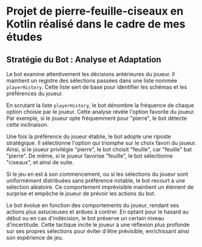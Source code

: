 # Projet de pierre-feuille-ciseaux en Kotlin réalisé dans le cadre de mes études

## Stratégie du Bot : Analyse et Adaptation

Le bot examine attentivement les décisions antérieures du joueur. Il maintient un registre des sélections passées dans une liste nommée `playerHistory`. Cette liste sert de base pour identifier les schémas et les préférences du joueur.

En scrutant la liste `playerHistory`, le bot dénombre la fréquence de chaque option choisie par le joueur. Cette analyse révèle l'option favorite du joueur. Par exemple, si le joueur opte fréquemment pour "pierre", le bot détecte cette inclinaison.

Une fois la préférence du joueur établie, le bot adopte une riposte stratégique. Il sélectionne l'option qui triomphe sur le choix favori du joueur. Ainsi, si le joueur privilégie "pierre", le bot choisit "feuille", car "feuille" bat "pierre". De même, si le joueur favorise "feuille", le bot sélectionne "ciseaux", et ainsi de suite.

Si le jeu en est à son commencement, ou si les sélections du joueur sont uniformément distribuées sans préférence notable, le bot recourt à une sélection aléatoire. Ce comportement imprévisible maintient un élément de surprise et empêche le joueur de prévoir les actions du bot.

Le bot évolue en fonction des comportements du joueur, rendant ses actions plus astucieuses et ardues à contrer. En optant pour le hasard au début ou en cas d'indécision, le bot préserve un certain niveau d'incertitude. Cette tactique incite le joueur à une réflexion plus profonde sur ses propres sélections pour éviter d'être prévisible, enrichissant ainsi son expérience de jeu.
